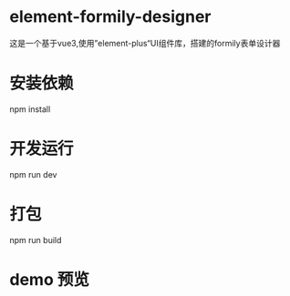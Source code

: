 # element-formily-designer
 这是一个基于vue3,使用”element-plus“UI组件库，搭建的formily表单设计器
# 安装依赖
 npm install
# 开发运行
 npm run dev
# 打包
 npm run build
# demo 预览

